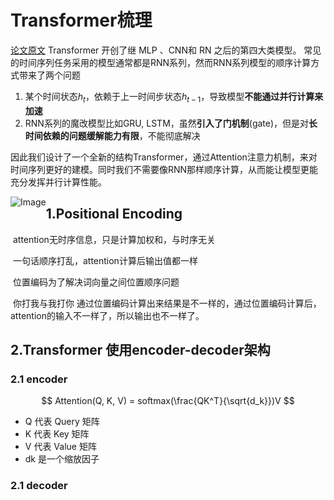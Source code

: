 # Transformer梳理
[论文原文](https://arxiv.org/pdf/1706.03762.pdf)
Transformer 开创了继 MLP 、CNN和 RN 之后的第四大类模型。
常见的时间序列任务采用的模型通常都是RNN系列，然而RNN系列模型的顺序计算方式带来了两个问题

1. 某个时间状态$h_t$，依赖于上一时间步状态$h_{t-1}$，导致模型**不能通过并行计算来加速**
2. RNN系列的魔改模型比如GRU, LSTM，虽然**引入了门机制**(gate)，但是对**长时间依赖的问题缓解能力有限**，不能彻底解决

因此我们设计了一个全新的结构Transformer，通过Attention注意力机制，来对时间序列更好的建模。同时我们不需要像RNN那样顺序计算，从而能让模型更能充分发挥并行计算性能。




<img src="https://image.iokko.cn/file/be6facab1fd11d6690ec3.png" alt="Image" style="float: left;">
<div class="clear"></div>

## 1.Positional Encoding

​	attention无时序信息，只是计算加权和，与时序无关 

​	一句话顺序打乱，attention计算后输出值都一样

​	位置编码为了解决词向量之间位置顺序问题	

​	你打我与我打你 通过位置编码计算出来结果是不一样的，通过位置编码计算后，attention的输入不一样了，所以输出也不一样了。

## 2.Transformer 使用encoder-decoder架构

### 2.1 encoder
$$
Attention(Q, K, V) = softmax(\frac{QK^T}{\sqrt{d_k}})V
$$
- Q 代表 Query 矩阵
- K 代表 Key 矩阵
- V 代表 Value 矩阵
- dk 是一个缩放因子
### 2.1 decoder